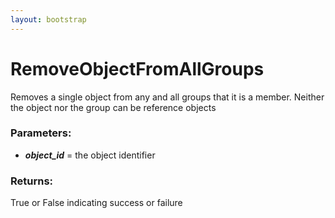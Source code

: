 ```yaml
---
layout: bootstrap
---
```


# RemoveObjectFromAllGroups

Removes a single object from any and all groups that it is a member.
        Neither the object nor the group can be reference objects
        

### Parameters:

- ***object_id*** = the object identifier
        

### Returns:


True or False indicating success or failure
        
